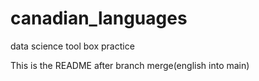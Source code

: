 # canadian_languages
data science tool box practice

This is the README after branch merge(english into main)